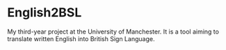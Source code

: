 # English2BSL
My third-year project at the University of Manchester. It is a tool aiming to translate written English into British Sign Language.
